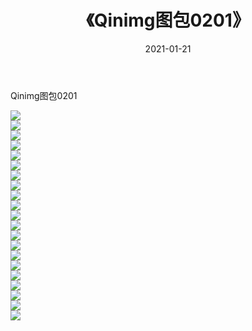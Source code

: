 ﻿---
layout: post
title:  《Qinimg图包0201》
date:   2021-01-21
img: http://imgx.orgx.ga/Qinimg图包/Qinimg图包0201/000.jpg
categories: [美女, 清纯, 唯美]
---

Qinimg图包0201

 ![](http://imgx.orgx.ga/Qinimg图包/Qinimg图包0201/001.jpg) <br>![](http://imgx.orgx.ga/Qinimg图包/Qinimg图包0201/002.jpg) <br>![](http://imgx.orgx.ga/Qinimg图包/Qinimg图包0201/003.jpg) <br>![](http://imgx.orgx.ga/Qinimg图包/Qinimg图包0201/004.jpg) <br>![](http://imgx.orgx.ga/Qinimg图包/Qinimg图包0201/005.jpg) <br>![](http://imgx.orgx.ga/Qinimg图包/Qinimg图包0201/006.jpg) <br>![](http://imgx.orgx.ga/Qinimg图包/Qinimg图包0201/007.jpg) <br>![](http://imgx.orgx.ga/Qinimg图包/Qinimg图包0201/008.jpg) <br>![](http://imgx.orgx.ga/Qinimg图包/Qinimg图包0201/009.jpg) <br>![](http://imgx.orgx.ga/Qinimg图包/Qinimg图包0201/010.jpg) <br>![](http://imgx.orgx.ga/Qinimg图包/Qinimg图包0201/011.jpg) <br>![](http://imgx.orgx.ga/Qinimg图包/Qinimg图包0201/012.jpg) <br>![](http://imgx.orgx.ga/Qinimg图包/Qinimg图包0201/013.jpg) <br>![](http://imgx.orgx.ga/Qinimg图包/Qinimg图包0201/014.jpg) <br>![](http://imgx.orgx.ga/Qinimg图包/Qinimg图包0201/015.jpg) <br>![](http://imgx.orgx.ga/Qinimg图包/Qinimg图包0201/016.jpg) <br>![](http://imgx.orgx.ga/Qinimg图包/Qinimg图包0201/017.jpg) <br>![](http://imgx.orgx.ga/Qinimg图包/Qinimg图包0201/018.jpg) <br>![](http://imgx.orgx.ga/Qinimg图包/Qinimg图包0201/019.jpg) <br>![](http://imgx.orgx.ga/Qinimg图包/Qinimg图包0201/020.jpg) <br>![](http://imgx.orgx.ga/Qinimg图包/Qinimg图包0201/021.jpg) <br>